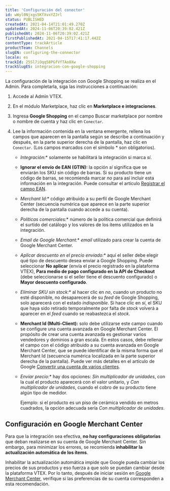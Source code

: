 ```yaml
---
title: 'Configuración del conector'
id: wWyl0Njxgs5KfXvxYZJrl
status: PUBLISHED
createdAt: 2021-04-14T21:01:49.270Z
updatedAt: 2024-11-06T20:39:02.421Z
publishedAt: 2024-11-06T20:39:02.421Z
firstPublishedAt: 2021-04-15T17:41:17.442Z
contentType: trackArticle
productTeam: Channels
slugEN: configuring-the-connector
locale: es
trackId: 25Sl7iOqq58PGfVfTAo8Xw
trackSlugES: integracion-con-google-shopping
---
```


La configuración de la integración con Google Shopping se realiza en el Admin. Para completarla, siga las instrucciones a continuación:

1. Accede al Admin VTEX.
2. En el módulo Marketplace, haz clic en __Marketplace e integraciones__.
3.  Ingresa __Google Shopping__ en el campo Buscar marketplace por nombre o nombre de cuenta y haz clic en `Conectar`.
4. Lee la información contenida en la ventana emergente, rellena los campos que aparecen en la pantalla según se describe a continuación y después, en la parte superior derecha de la pantalla, haz clic en `Conectar`. (Los campos marcados con el símbolo * son obligatorios).

   - **Integración*:** solamente se habilitará la integración si marca _sí_.
   - **Ignorar el envío de EAN (GTIN):** la opción _sí_ significa que se enviarán los SKU sin código de barras. Si su producto tiene un código de barras, se recomienda marcar _no_ para así incluir esta información en la integración. Puede consultar el artículo [Registrar el campo EAN](/es/tutorial/cadastrar-o-codigo-de-barra-dos-skus-para-o-instore--2jkOdRB4XSMG2ke0uUQIKS#registrar-el-campo-ean).
   - **Merchant Id*:** código atribuido a su perfil de Google Merchant Center (secuencia numérica que aparece en la parte superior derecha de la pantalla cuando accede a su cuenta).
   - **Políticas comerciales*:** número de la política comercial que definirá el surtido del catálogo y los valores de los ítems utilizados en la integración.
   - **Email de Google Merchant*:** _email_ utilizado para crear la cuenta de Google Merchant Center.
   - **Aplicar descuento en el precio enviado*:** aquí el seller debe elegir qué tipo de descuento desea enviar a Google Shopping. Puede seleccionar __No aplicar__ (envía el precio registrado en la plataforma VTEX), __Para medio de pago configurado en la API de Checkout__ (debe seleccionarse si el seller tiene el descuento configurado) o __Mayor descuento configurado__.  
   - **Eliminar SKU sin stock*:** al hacer clic en _no_, cuando un producto no esté disponible, no desaparecerá de su _feed_ de Google Shopping, solo aparecerá con el estado _indisponible_. Si hace clic en _sí_, el SKU que haya sido retirado temporalmente por falta de _stock_ volverá a aparecer en el _feed_ cuando se reabastezca el _stock_.
   - **Merchant Id (Multi-Client):** solo debe utilizarse este campo cuando se configure una cuenta avanzada en Google Merchant Center. El propósito de crear una cuenta avanzada es gestionar varios vendedores y dominios a gran escala. En estos casos, debe rellenar el campo con el código atribuido a su cuenta avanzada en Google Merchant Center, que se puede identificar de la misma forma que el Merchant Id (secuencia numérica localizada en la parte superior derecha de la pantalla). Puede ver más detalles en el artículo de Google [Convertir una cuenta de varios clientes](https://support.google.com/merchants/answer/188487).
   - **Enviar precio*:** hay dos opciones: _Sin multiplicador de unidades_, con la cual el producto aparecerá con el valor unitario, y _Con multiplicador de unidades_, cuando el cobro de su producto tiene algún tipo de medidor.

     Ejemplo: si el producto es un piso de cerámica vendido en metros cuadrados, la opción adecuada sería _Con multiplicador de unidades_.

## Configuración en Google Merchant Center

Para que la integración sea efectiva, **no hay configuraciones obligatorias** que deban realizarse en su cuenta de Google Merchant Center. Sin embargo, para minimizar los errores, se recomienda **inhabilitar la actualización automática de los ítems**.

Inhabilitar la actualización automática impide que Google pueda cambiar los precios de sus productos y eso fuerza a que solo se puedan cambiar desde la plataforma VTEX. Por lo tanto, después de iniciar sesión en [Google Merchant Center](https://www.google.com/intl/es_ar/retail/solutions/merchant-center/), verifique si las preferencias de su cuenta corresponden a esta recomendación.
